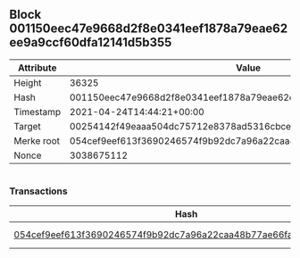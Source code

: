 ## Block 001150eec47e9668d2f8e0341eef1878a79eae62ee9a9ccf60dfa12141d5b355

Attribute | Value
--- | ---
Height | 36325
Hash | 001150eec47e9668d2f8e0341eef1878a79eae62ee9a9ccf60dfa12141d5b355
Timestamp | 2021-04-24T14:44:21+00:00
Target | 00254142f49eaaa504dc75712e8378ad5316cbcead634704b3734b6271167cc4
Merke root | 054cef9eef613f3690246574f9b92dc7a96a22caa48b77ae66fae41241ebbe1e
Nonce | 3038675112

```

```

### Transactions

Hash | Amount
--- | ---
[054cef9eef613f3690246574f9b92dc7a96a22caa48b77ae66fae41241ebbe1e](054cef9eef613f3690246574f9b92dc7a96a22caa48b77ae66fae41241ebbe1e.md) | 10.00000000 SKEPTI 
